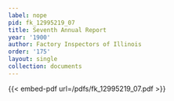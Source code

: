 ```yaml
---
label: nope
pid: fk_12995219_07
title: Seventh Annual Report
year: '1900'
author: Factory Inspectors of Illinois
order: '175'
layout: single
collection: documents
---
```



{{< embed-pdf url=/pdfs/fk_12995219_07.pdf >}}